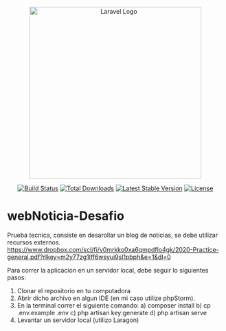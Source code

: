 <p align="center"><a href="https://laravel.com" target="_blank"><img src="https://raw.githubusercontent.com/laravel/art/master/logo-lockup/5%20SVG/2%20CMYK/1%20Full%20Color/laravel-logolockup-cmyk-red.svg" width="400" alt="Laravel Logo"></a></p>

<p align="center">
<a href="https://github.com/laravel/framework/actions"><img src="https://github.com/laravel/framework/workflows/tests/badge.svg" alt="Build Status"></a>
<a href="https://packagist.org/packages/laravel/framework"><img src="https://img.shields.io/packagist/dt/laravel/framework" alt="Total Downloads"></a>
<a href="https://packagist.org/packages/laravel/framework"><img src="https://img.shields.io/packagist/v/laravel/framework" alt="Latest Stable Version"></a>
<a href="https://packagist.org/packages/laravel/framework"><img src="https://img.shields.io/packagist/l/laravel/framework" alt="License"></a>
</p>

# webNoticia-Desafio
Prueba tecnica, consiste en desarollar un blog de noticias, se debe utilizar recursos externos.
https://www.dropbox.com/scl/fi/v0mrkko0xa6qmpdflo4gk/2020-Practice-general.pdf?rlkey=m2y77zg1lff6wsyui9sl1pbph&e=1&dl=0

Para correr la aplicacion en un servidor local, debe seguir lo siguientes pasos:
1) Clonar el repositorio en tu computadora
2) Abrir dicho archivo en algun IDE  (en mi caso utilize phpStorm).
3) En la terminal correr el siguiente comando:
   a) composer install
   b) cp .env.example .env
   c) php artisan key:generate
   d) php artisan serve
4) Levantar un servidor local (utilizo Laragon)



